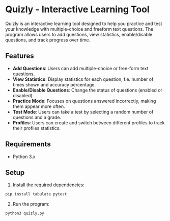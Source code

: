 # Quizly - Interactive Learning Tool

Quizly is an interactive learning tool designed to help you practice and test your knowledge with multiple-choice and freeform text questions. The program allows users to add questions, view statistics, enable/disable questions, and track progress over time.

## Features

- **Add Questions**: Users can add multiple-choice or free-form text questions.
- **View Statistics**: Display statistics for each question, f.e. number of times shown and accuracy percentage.
- **Enable/Disable Questions**: Change the status of questions (enabled or disabled).
- **Practice Mode**: Focuses on questions answered incorrectly, making them appear more often.
- **Test Mode**: Users can take a test by selecting a random number of questions and a grade.
- **Profiles**: Users can create and switch between different profiles to track their profiles statistics.

## Requirements

- Python 3.x

## Setup

1. Install the required dependencies:

  ```bash
  pip install tabulate pytest
  ```
2. Run the program:
  
  ```bash
  python3 quizly.py
  ```
